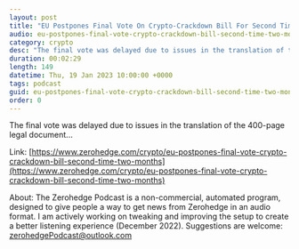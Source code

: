 ```yaml
---
layout: post
title: "EU Postpones Final Vote On Crypto-Crackdown Bill For Second Time In Two Months"
audio: eu-postpones-final-vote-crypto-crackdown-bill-second-time-two-months-0
category: crypto
desc: "The final vote was delayed due to issues in the translation of the 400-page legal document..."
duration: 00:02:29
length: 149
datetime: Thu, 19 Jan 2023 10:00:00 +0000
tags: podcast
guid: eu-postpones-final-vote-crypto-crackdown-bill-second-time-two-months-0
order: 0
---
```

The final vote was delayed due to issues in the translation of the 400-page legal document...

Link: [https://www.zerohedge.com/crypto/eu-postpones-final-vote-crypto-crackdown-bill-second-time-two-months](https://www.zerohedge.com/crypto/eu-postpones-final-vote-crypto-crackdown-bill-second-time-two-months)

About: The Zerohedge Podcast is a non-commercial, automated program, designed to give people a way to get news from Zerohedge in an audio format.  I am actively working on tweaking and improving the setup to create a better listening experience (December 2022).  Suggestions are welcome: [zerohedgePodcast@outlook.com](mailto:zerohedgePodcast@outlook.com)